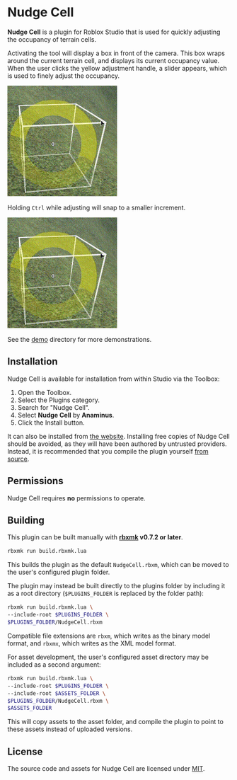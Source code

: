 # Nudge Cell
**Nudge Cell** is a plugin for Roblox Studio that is used for quickly adjusting
the occupancy of terrain cells.

Activating the tool will display a box in front of the camera. This box wraps
around the current terrain cell, and displays its current occupancy value. When
the user clicks the yellow adjustment handle, a slider appears, which is used to
finely adjust the occupancy.

![](assets/demo/demo_small.gif)

Holding `Ctrl` while adjusting will snap to a smaller increment.

![](assets/demo/snap_small.gif)

See the [demo](assets/demo) directory for more demonstrations.

## Installation
Nudge Cell is available for installation from within Studio via the Toolbox:

1. Open the Toolbox.
2. Select the Plugins category.
3. Search for "Nudge Cell".
4. Select **Nudge Cell** by **Anaminus**.
4. Click the Install button.

It can also be installed from [the website][asset]. Installing free copies of
Nudge Cell should be avoided, as they will have been authored by untrusted
providers. Instead, it is recommended that you compile the plugin yourself [from
source](#user-content-building).

[asset]: https://www.roblox.com/library/6785866759

## Permissions
Nudge Cell requires **no** permissions to operate.

## Building
This plugin can be built manually with **[rbxmk][rbxmk] v0.7.2 or later**.

```bash
rbxmk run build.rbxmk.lua
```

This builds the plugin as the default `NudgeCell.rbxm`, which can be moved to
the user's configured plugin folder.

The plugin may instead be built directly to the plugins folder by including it
as a root directory (`$PLUGINS_FOLDER` is replaced by the folder path):

```bash
rbxmk run build.rbxmk.lua \
--include-root $PLUGINS_FOLDER \
$PLUGINS_FOLDER/NudgeCell.rbxm
```

Compatible file extensions are `rbxm`, which writes as the binary model format,
and `rbxmx`, which writes as the XML model format.

For asset development, the user's configured asset directory may be included as
a second argument:

```bash
rbxmk run build.rbxmk.lua \
--include-root $PLUGINS_FOLDER \
--include-root $ASSETS_FOLDER \
$PLUGINS_FOLDER/NudgeCell.rbxm \
$ASSETS_FOLDER
```

This will copy assets to the asset folder, and compile the plugin to point to
these assets instead of uploaded versions.

[rbxmk]: https://github.com/Anaminus/rbxmk

## License
The source code and assets for Nudge Cell are licensed under [MIT](LICENSE).
